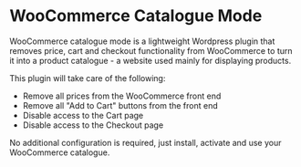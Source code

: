 # WooCommerce Catalogue Mode
WooCommerce catalogue mode is a lightweight Wordpress plugin that removes price, cart and checkout functionality from WooCommerce to turn it into a product catalogue - a website used mainly for displaying products. 

This plugin will take care of the following:
- Remove all prices from the WooCommerce front end
- Remove all "Add to Cart" buttons from the front end
- Disable access to the Cart page
- Disable access to the Checkout page

No additional configuration is required, just install, activate and use your WooCommerce catalogue. 
